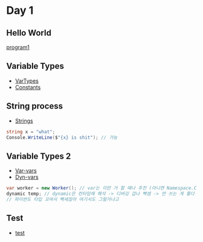 # Day 1

## Hello World
[program1](./DAY1_Program1.cs)

## Variable Types
- [VarTypes](./VarTypes.cs)
- [Constants](./Constant.cs)

## String process
- [Strings](./Strings.cs)

```cs
string x = "what";
Console.WriteLine($"{x} is shit"); // 가능
```

## Variable Types 2
- [Var-vars](./Var-vars.cs)
- [Dyn-vars](./Dyn-vars.cs)
```cs
var worker = new Worker(); // var는 이런 거 할 때나 추천 (아니면 Namespace.Class라는 형식으로 지정해야 돼서 귀찮음)
dynamic temp; // dynamic은 런타임에 해석 -> 디버깅 겁나 빡셈 -> 안 쓰는 게 좋다
// 파이썬도 타입 꼬여서 빡세잖아 여기서도 그럴거냐고
```

## Test
- [test](./Test.cs)
